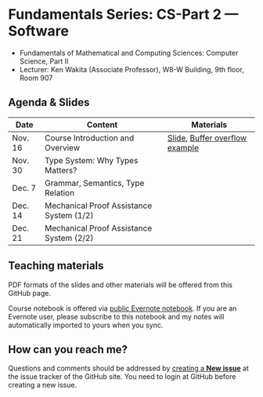 # Fundamentals Series: CS-Part 2 — Software

- Fundamentals of Mathematical and Computing Sciences: Computer Science, Part II
- Lecturer: Ken Wakita (Associate Professor), W8-W Building, 9th floor, Room 907

## Agenda & Slides

Date | Content | Materials
--- | --- | ---
Nov. 16 | Course Introduction and Overview | [Slide](https://github.com/wakita/fmcs2015/blob/master/kw1.pdf), [Buffer overflow example](https://github.com/wakita/fmcs2015/blob/master/1116/)
Nov. 30 | Type System: Why Types Matters? |
Dec.  7 | Grammar, Semantics, Type Relation |
Dec. 14 | Mechanical Proof Assistance System (1/2) |
Dec. 21 | Mechanical Proof Assistance System (2/2) |

## Teaching materials

PDF formats of the slides and other materials will be offered from this GitHub page.

Course notebook is offered via [public Evernote notebook](https://www.evernote.com/pub/kwakita/2015-fmcs-pub).  If you are an Evernote user, please subscribe to this notebook and my notes will automatically imported to yours when you sync.

## How can you reach me?

Questions and comments should be addressed by [creating a **New issue**](https://github.com/wakita/fmcs2015/issues) at the issue tracker of the GitHub site.  You need to login at GitHub before creating a new issue.
